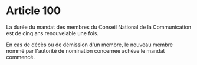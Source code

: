 # Article 100

La durée du mandat des membres du Conseil National de la Communication est de cinq ans renouvelable une fois.

En cas de décès ou de démission d'un membre, le nouveau membre nommé par l'autorité de nomination concernée achève le mandat commencé.